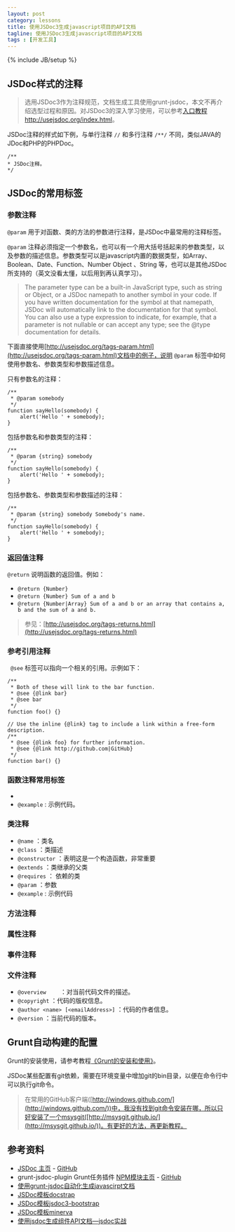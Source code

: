 ```yaml
---
layout: post
category: lessons
title: 使用JSDoc3生成javascript项目的API文档
tagline: 使用JSDoc3生成javascript项目的API文档
tags : [开发工具]
---
```

{% include JB/setup %}

## JSDoc样式的注释 ##

> 选用JSDoc3作为注释规范，文档生成工具使用grunt-jsdoc，本文不再介绍选型过程和原因。对JSDoc3的深入学习使用，可以参考[入口教程http://usejsdoc.org/index.html](http://usejsdoc.org/index.html)。

JSDoc注释的样式如下例，与单行注释 `//` 和多行注释 `/**/` 不同，类似JAVA的JDoc和PHP的PHPDoc。

    /**
    * JSDoc注释。
    */

## JSDoc的常用标签 ##

### 参数注释 ###

`@param` 用于对函数、类的方法的参数进行注释，是JSDoc中最常用的注释标签。

`@param` 注释必须指定一个参数名，也可以有一个用大括号括起来的参数类型，以及参数的描述信息。参数类型可以是javascript内置的数据类型，如Array、Boolean、Date、Function、Number Object 、String 等，也可以是其他JSDoc所支持的（英文没看太懂，以后用到再认真学习）。

> The parameter type can be a built-in JavaScript type, such as string or Object, or a JSDoc namepath to another symbol in your code. If you have written documentation for the symbol at that namepath, JSDoc will automatically link to the documentation for that symbol. You can also use a type expression to indicate, for example, that a parameter is not nullable or can accept any type; see the @type documentation for details.

下面直接使用[http://usejsdoc.org/tags-param.html](http://usejsdoc.org/tags-param.html)文档中的例子，说明 `@param` 标签中如何使用参数名、参数类型和参数描述信息。

只有参数名的注释：

	/**
	 * @param somebody
	 */
	function sayHello(somebody) {
	    alert('Hello ' + somebody);
	}

包括参数名和参数类型的注释：

	/**
	 * @param {string} somebody
	 */
	function sayHello(somebody) {
	    alert('Hello ' + somebody);
	}

包括参数名、参数类型和参数描述的注释：

	/**
	 * @param {string} somebody Somebody's name.
	 */
	function sayHello(somebody) {
	    alert('Hello ' + somebody);
	}

### 返回值注释 ###

`@return` 说明函数的返回值。例如：

- `@return {Number}`
- `@return {Number} Sum of a and b`
- `@return {Number|Array} Sum of a and b or an array that contains a, b and the sum of a and b.`

> 参见：[http://usejsdoc.org/tags-returns.html](http://usejsdoc.org/tags-returns.html)

### 参考引用注释 ###

` @see` 标签可以指向一个相关的引用。示例如下：

	/**
	 * Both of these will link to the bar function.
	 * @see {@link bar}
	 * @see bar
	 */
	function foo() {}
	
	// Use the inline {@link} tag to include a link within a free-form description.
	/**
	 * @see {@link foo} for further information.
	 * @see {@link http://github.com|GitHub}
	 */
	function bar() {}

### 函数注释常用标签 ###

- 
- `@example`	: 示例代码。


### 类注释 ###

- `@name` ：类名
- `@class` ：类描述
- `@constructor` ：表明这是一个构造函数，非常重要
- `@extends` ：类继承的父类
- `@requires` ： 依赖的类
- `@param` ：参数
- `@example` : 示例代码

### 方法注释 ###
### 属性注释 ###
### 事件注释 ###
### 文件注释 ###

- `@overview	`	：对当前代码文件的描述。
- `@copyright`	：代码的版权信息。
- `@author <name> [<emailAddress>]`	：代码的作者信息。
- `@version`		：当前代码的版本。

## Grunt自动构建的配置 ##

Grunt的安装使用，请参考教程[《Grunt的安装和使用》](http://clientlab.github.io/lessons/2013/10/15/installation-and-use-of-grunt/)。

JSDoc某些配置有git依赖，需要在环境变量中增加git的bin目录，以便在命令行中可以执行git命令。

> 在常用的GitHub客户端([http://windows.github.com/](http://windows.github.com/))中，我没有找到git命令安装在哪，所以只好安装了一个msysgit([http://msysgit.github.io/](http://msysgit.github.io/))。有更好的方法，再更新教程。

## 参考资料 ##

- [JSDoc 主页](http://usejsdoc.org/index.html) - [GitHub](https://github.com/jsdoc3/jsdoc)
- grunt-jsdoc-plugin Grunt任务插件 [NPM模块主页](https://npmjs.org/package/grunt-jsdoc) - [GitHub](https://github.com/krampstudio/grunt-jsdoc-plugin)
- [使用grunt-jsdoc自动化生成javascirpt文档](http://www.w3c.com.cn/%E4%BD%BF%E7%94%A8grunt-jsdoc%E8%87%AA%E5%8A%A8%E5%8C%96%E7%94%9F%E6%88%90javascirpt%E6%96%87%E6%A1%A3)
- [JSDoc模板docstrap](https://github.com/terryweiss/docstrap)
- [JSDoc模板jsdoc3-bootstrap](https://github.com/alivedise/jsdoc3-bootstrap)
- [JSDoc模板minerva](https://github.com/recursivelymade/minerva)
- [使用jsdoc生成组件API文档—jsdoc实战](http://www.36ria.com/5101)